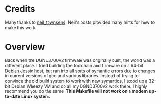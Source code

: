 # Credits

Many thanks to [neil_townsend](https://community.netgear.com/t5/user/viewprofilepage/user-id/317565).  Neil's posts provided many hints for how to make this work.

# Overview
Back when the DGND3700v2 firmwale was originally built, the world was a different place.  I tried building the toolchain and firmware on a 64-bit Debian Jessie host, but ran into all sorts of symantic errors due to changes in current versions of gcc and various libraries.  Instead of trying to convince the old build system to work with new symantics, I stood up a 32-bit Debian Wheezy VM and do all my DGND3700v2 work there.  I highly recommend you do the same.  **This Makefile will not work on a modern up-to-date Linux system.**
